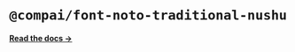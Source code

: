 # `@compai/font-noto-traditional-nushu`

[**Read the docs &rarr;**](https://components.ai/docs/typefaces/noto-traditional-nushu)
